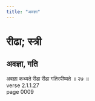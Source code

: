 ```yaml
---
title: "अवज्ञा"
---
```


# रीढा; स्त्री
## अवज्ञा, गति
अवज्ञा कथ्यते रीढा रीढा गतिरपीष्यते ॥ २७ ॥<br />verse 2.1.1.27<br />page 0009

